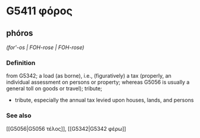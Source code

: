 # G5411 φόρος

## phóros

_(for'-os | FOH-rose | FOH-rose)_

### Definition

from G5342; a load (as borne), i.e., (figuratively) a tax (properly, an individual assessment on persons or property; whereas G5056 is usually a general toll on goods or travel); tribute; 

- tribute, especially the annual tax levied upon houses, lands, and persons

### See also

[[G5056|G5056 τέλος]], [[G5342|G5342 φέρω]]
